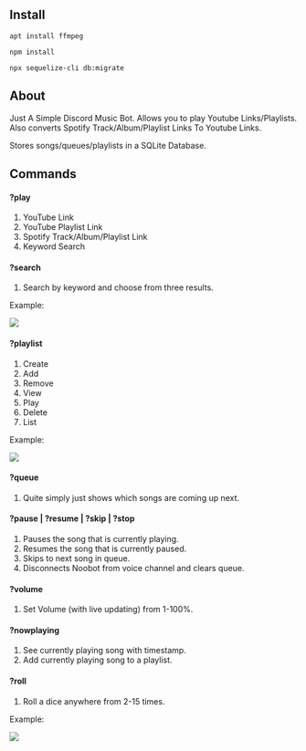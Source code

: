 ## Install
`apt install ffmpeg`

`npm install`

`npx sequelize-cli db:migrate`

## About
Just A Simple Discord Music Bot.
Allows you to play  Youtube Links/Playlists.
Also converts Spotify Track/Album/Playlist Links To Youtube Links.

Stores songs/queues/playlists in a SQLite Database.

## Commands

#### ?play
1. YouTube Link
2. YouTube Playlist Link
3. Spotify Track/Album/Playlist Link
4. Keyword Search

#### ?search
1. Search by keyword and choose from three results.

Example:

![](https://i.imgur.com/UCoc5kj.gif)

#### ?playlist
1. Create
2. Add
3. Remove
4. View
5. Play
6. Delete
7. List

Example:

![](https://i.imgur.com/SSetIe7.gif)

#### ?queue
1. Quite simply just shows which songs are coming up next.

#### ?pause | ?resume | ?skip | ?stop
1. Pauses the song that is currently playing.
2. Resumes the song that is currently paused.
3. Skips to next song in queue.
4. Disconnects Noobot from voice channel and clears queue.

#### ?volume
1. Set Volume (with live updating) from 1-100%.

#### ?nowplaying
1. See currently playing song with timestamp.
2. Add currently playing song to a playlist.

#### ?roll
1. Roll a dice anywhere from 2-15 times.

Example:

![](https://i.imgur.com/jd61HDt.gif)
